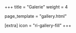 +++
title = "Galerie"
weight = 4

page_template = "gallery.html"

[extra]
icon = "ri-gallery-fill"
+++
